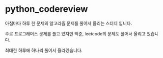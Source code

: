 # python_codereview

아침마다 하루 한 문제의 알고리즘 문제를 풀어서 올리는 스터디 입니다. 

주로 프로그래머스 문제를 풀고 있지만 백준, leetcode의 문제도 풀어서 올리고 있습니다. 

최대한 하루에 하나씩 풀어서 올리겠습니다. 


